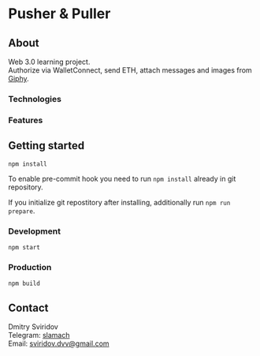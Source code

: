 # Pusher & Puller

## About
Web 3.0 learning project.  
Authorize via WalletConnect, send ETH, attach messages and images from [Giphy](https://giphy.com).

### Technologies

### Features

## Getting started
```
npm install
```

To enable pre-commit hook you need to run `npm install` already in git repository.

If you initialize git repostitory after installing, additionally run `npm run prepare`.

### Development
```
npm start
```

### Production
```
npm build
```

## Contact
Dmitry Sviridov  
Telegram: [slamach](https://t.me/slamach)  
Email: sviridov.dvv@gmail.com

